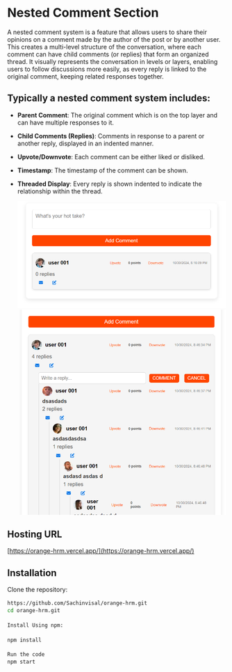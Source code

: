 # Nested Comment Section

A nested comment system is a feature that allows users to share their opinions on a comment made by the author of the post or by another user. This creates a multi-level structure of the conversation, where each comment can have child comments (or replies) that form an organized thread. It visually represents the conversation in levels or layers, enabling users to follow discussions more easily, as every reply is linked to the original comment, keeping related responses together.

## Typically a nested comment system includes:

- **Parent Comment**: The original comment which is on the top layer and can have multiple responses to it.
- **Child Comments (Replies)**: Comments in response to a parent or another reply, displayed in an indented manner.
- **Upvote/Downvote**: Each comment can be either liked or disliked.
- **Timestamp**: The timestamp of the comment can be shown.
- **Threaded Display**: Every reply is shown indented to indicate the relationship within the thread.

  ![image alt](https://github.com/Sachinvisal/orange-hrm/blob/f85878c296199ef8ce3476212cf27f23b603949f/src/img/Screenshot%202024-10-30%20204621.png)
  ![image alt](https://github.com/Sachinvisal/orange-hrm/blob/c23bd08fb6cbd1e69cc56328b246c287d7868dc6/src/img/Screenshot%202024-10-30%20204705.png)

## Hosting URL
[https://orange-hrm.vercel.app/](https://orange-hrm.vercel.app/)


## Installation

Clone the repository:

```bash
https://github.com/Sachinvisal/orange-hrm.git
cd orange-hrm.git

Install Using npm:

npm install

Run the code
npm start
